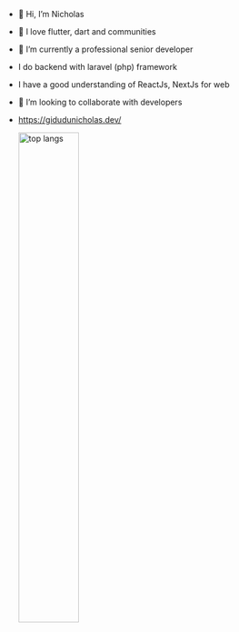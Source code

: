 - 👋 Hi, I’m  Nicholas 
- 👀 I love flutter, dart and communities
- 🌱 I’m currently a professional senior developer
- I do backend with laravel (php) framework
- I have a good understanding of ReactJs, NextJs for web
- 💞️ I’m looking to collaborate  with developers
- https://gidudunicholas.dev/

  <img alt="top langs" align="left" width="47%" src="https://github-readme-stats.vercel.app/api/top-langs/?username=nicowalter256" />
 
  <!---
  <img alt="my stats" align="left" width="47%" src="https://github-readme-stats.vercel.app/api?username=nicowalter256&show_icons=true&theme=radical" />
  --->
  

<!---
nicowalter256/nicowalter256 is a ✨ special ✨ repository because its `README.md` (this file) appears on your GitHub profile.
You can click the Preview link to take a look at your changes.
--->
